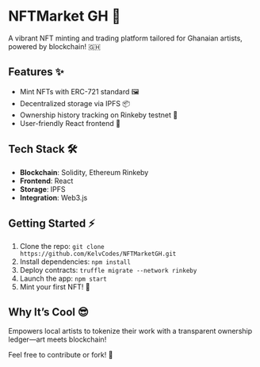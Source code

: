 # NFTMarket GH 🎨

A vibrant NFT minting and trading platform tailored for Ghanaian artists, powered by blockchain! 🇬🇭

## Features ✨
- Mint NFTs with ERC-721 standard 🖼️
- Decentralized storage via IPFS 📦
- Ownership history tracking on Rinkeby testnet 📜
- User-friendly React frontend 🚀

## Tech Stack 🛠️
- **Blockchain**: Solidity, Ethereum Rinkeby
- **Frontend**: React
- **Storage**: IPFS
- **Integration**: Web3.js

## Getting Started ⚡
1. Clone the repo: `git clone https://github.com/KelvCodes/NFTMarketGH.git`
2. Install dependencies: `npm install`
3. Deploy contracts: `truffle migrate --network rinkeby`
4. Launch the app: `npm start`
5. Mint your first NFT! 🎉

## Why It’s Cool 😎
Empowers local artists to tokenize their work with a transparent ownership ledger—art meets blockchain!

Feel free to contribute or fork! 🌟
